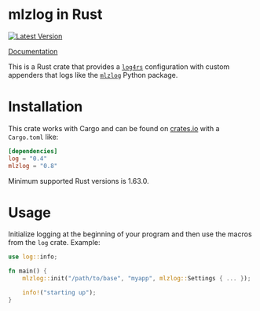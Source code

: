 mlzlog in Rust
==============

[![Latest Version](https://img.shields.io/crates/v/mlzlog.svg)](https://crates.io/crates/mlzlog)

[Documentation](https://docs.rs/mlzlog/)

This is a Rust crate that provides a [`log4rs`] configuration with custom
appenders that logs like the [`mlzlog`] Python package.

[`log4rs`]: https://github.com/sfackler/log4rs
[`mlzlog`]: http://pypi.python.org/pypi/mlzlog


Installation
============

This crate works with Cargo and can be found
on [crates.io](https://crates.io/crates/mlzlog) with a `Cargo.toml` like:

```toml
[dependencies]
log = "0.4"
mlzlog = "0.8"
```

Minimum supported Rust versions is 1.63.0.

Usage
=====

Initialize logging at the beginning of your program and then use the
macros from the `log` crate. Example:

```rust
use log::info;

fn main() {
    mlzlog::init("/path/to/base", "myapp", mlzlog::Settings { ... });

    info!("starting up");
}
```
